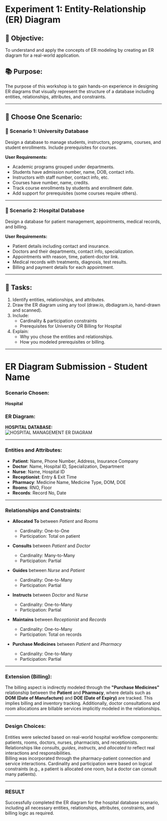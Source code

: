 # Experiment 1: Entity-Relationship (ER) Diagram

## 🌟 Objective:
To understand and apply the concepts of ER modeling by creating an ER diagram for a real-world application.

## 📚 Purpose:
The purpose of this workshop is to gain hands-on experience in designing ER diagrams that visually represent the structure of a database including entities, relationships, attributes, and constraints.

---

## 🧪 Choose One Scenario:

### 🔹 Scenario 1: University Database
Design a database to manage students, instructors, programs, courses, and student enrollments. Include prerequisites for courses.

**User Requirements:**
- Academic programs grouped under departments.  
- Students have admission number, name, DOB, contact info.  
- Instructors with staff number, contact info, etc.  
- Courses have number, name, credits.  
- Track course enrollments by students and enrollment date.  
- Add support for prerequisites (some courses require others).

---

### 🔹 Scenario 2: Hospital Database
Design a database for patient management, appointments, medical records, and billing.

**User Requirements:**
- Patient details including contact and insurance.  
- Doctors and their departments, contact info, specialization.  
- Appointments with reason, time, patient-doctor link.  
- Medical records with treatments, diagnosis, test results.  
- Billing and payment details for each appointment.

---

## 📝 Tasks:
1. Identify entities, relationships, and attributes.  
2. Draw the ER diagram using any tool (draw.io, dbdiagram.io, hand-drawn and scanned).  
3. Include:  
   - Cardinality & participation constraints  
   - Prerequisites for University OR Billing for Hospital  
4. Explain:  
   - Why you chose the entities and relationships.  
   - How you modeled prerequisites or billing.  

---

# ER Diagram Submission - Student Name

### Scenario Chosen:
**Hospital**

### ER Diagram:
**HOSPITAL DATABASE:**  
![HOSPITAL MANAGEMENT ER DIAGRAM](https://github.com/user-attachments/assets/edcd23d5-f7af-4ab6-b08b-063bcb6067fe)

---

### Entities and Attributes:

- **Patient**: Name, Phone Number, Address, Insurance Company  
- **Doctor**: Name, Hospital ID, Specialization, Department  
- **Nurse**: Name, Hospital ID  
- **Receptionist**: Entry & Exit Time  
- **Pharmacy**: Medicine Name, Medicine Type, DOM, DOE  
- **Rooms**: RNO, Floor  
- **Records**: Record No, Date  

---

### Relationships and Constraints:

- **Allocated To** between *Patient* and *Rooms*  
  - Cardinality: One-to-One  
  - Participation: Total on patient  

- **Consults** between *Patient* and *Doctor*  
  - Cardinality: Many-to-Many  
  - Participation: Partial  

- **Guides** between *Nurse* and *Patient*  
  - Cardinality: One-to-Many  
  - Participation: Partial  

- **Instructs** between *Doctor* and *Nurse*  
  - Cardinality: One-to-Many  
  - Participation: Partial  

- **Maintains** between *Receptionist* and *Records*  
  - Cardinality: One-to-Many  
  - Participation: Total on records  

- **Purchase Medicines** between *Patient* and *Pharmacy*  
  - Cardinality: One-to-Many  
  - Participation: Partial  

---

### Extension (Billing):

The billing aspect is indirectly modeled through the **"Purchase Medicines"** relationship between the **Patient** and **Pharmacy**, where details such as **DOM (Date of Manufacture)** and **DOE (Date of Expiry)** are tracked. This implies billing and inventory tracking. Additionally, doctor consultations and room allocations are billable services implicitly modeled in the relationships.

---

### Design Choices:

Entities were selected based on real-world hospital workflow components: patients, rooms, doctors, nurses, pharmacists, and receptionists. Relationships like *consults*, *guides*, *instructs*, and *allocated to* reflect real interactions and responsibilities.  
Billing was incorporated through the pharmacy-patient connection and service interactions. Cardinality and participation were based on logical constraints (e.g., a patient is allocated one room, but a doctor can consult many patients).

---

### RESULT

Successfully completed the ER diagram for the hospital database scenario, including all necessary entities, relationships, attributes, constraints, and billing logic as required.
